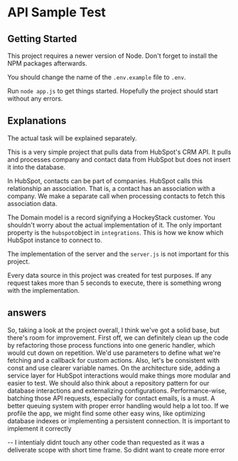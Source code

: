 # API Sample Test

## Getting Started

This project requires a newer version of Node. Don't forget to install the NPM packages afterwards.

You should change the name of the ```.env.example``` file to ```.env```.

Run ```node app.js``` to get things started. Hopefully the project should start without any errors.

## Explanations

The actual task will be explained separately.

This is a very simple project that pulls data from HubSpot's CRM API. It pulls and processes company and contact data from HubSpot but does not insert it into the database.

In HubSpot, contacts can be part of companies. HubSpot calls this relationship an association. That is, a contact has an association with a company. We make a separate call when processing contacts to fetch this association data.

The Domain model is a record signifying a HockeyStack customer. You shouldn't worry about the actual implementation of it. The only important property is the ```hubspot```object in ```integrations```. This is how we know which HubSpot instance to connect to.

The implementation of the server and the ```server.js``` is not important for this project.

Every data source in this project was created for test purposes. If any request takes more than 5 seconds to execute, there is something wrong with the implementation.


## answers

So, taking a look at the project overall, I think we've got a solid base, but there's room for improvement. First off, we can definitely clean up the code by refactoring those process functions into one generic handler, which would cut down on repetition. We'd use parameters to define what we're fetching and a callback for custom actions. Also, let's be consistent with const and use clearer variable names. On the architecture side, adding a service layer for HubSpot interactions would make things more modular and easier to test. We should also think about a repository pattern for our database interactions and externalizing configurations. Performance-wise, batching those API requests, especially for contact emails, is a must. A better queuing system with proper error handling would help a lot too. If we profile the app, we might find some other easy wins, like optimizing database indexes or implementing a persistent connection. It is important to implement it correctly

-- I intentialy didnt touch any other code than requested as it was a deliverate scope with short time frame. So didnt want to create more error 
